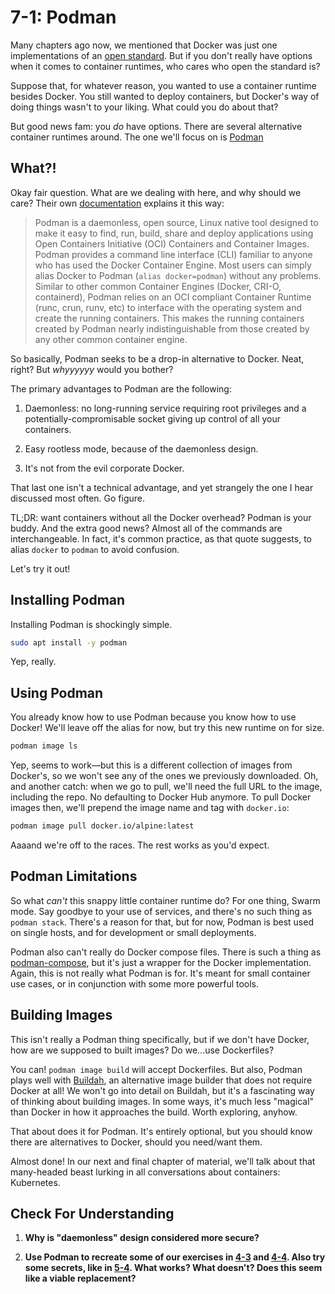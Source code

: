 # 7-1: Podman


Many chapters ago now, we mentioned that Docker was just one
implementations of an [open standard](https://opencontainers.org). But if you don't really have options when it comes to container runtimes, who cares who open the standard is?

Suppose that, for whatever reason, you wanted to use a container runtime besides Docker. You still wanted to deploy containers, but Docker's way of doing things wasn't to your liking. What could you do about that?

But good news fam: you _do_ have options. There are several alternative container runtimes around. The one we'll focus on is [Podman](https://podman.io)

## What?!

Okay fair question. What are we dealing with here, and why should we care? Their own [documentation](https://docs.podman.io/en/latest/) explains it this way: 

> Podman is a daemonless, open source, Linux native tool designed to make it easy to find, run, build, share and deploy applications using Open Containers Initiative (OCI) Containers and Container Images. Podman provides a command line interface (CLI) familiar to anyone who has used the Docker Container Engine. Most users can simply alias Docker to Podman (`alias docker=podman`) without any problems. Similar to other common Container Engines (Docker, CRI-O, containerd), Podman relies on an OCI compliant Container Runtime (runc, crun, runv, etc) to interface with the operating system and create the running containers. This makes the running containers created by Podman nearly indistinguishable from those created by any other common container engine.

So basically, Podman seeks to be a drop-in alternative to Docker. Neat, right? But _whyyyyyy_ would you bother?

The primary advantages to Podman are the following:

1. Daemonless: no long-running service requiring root privileges and a potentially-compromisable socket giving up control of all your containers.

2. Easy rootless mode, because of the daemonless design.

3. It's not from the evil corporate Docker.

That last one isn't a technical advantage, and yet strangely the one I hear discussed most often. Go figure.

TL;DR: want containers without all the Docker overhead? Podman is your buddy. And the extra good news? Almost all of the commands are interchangeable. In fact, it's common practice, as that quote suggests, to alias `docker` to `podman` to avoid confusion.

Let's try it out! 

## Installing Podman

Installing Podman is shockingly simple.

```bash
sudo apt install -y podman
```

Yep, really.

## Using Podman

You already know how to use Podman because you know how to use Docker! We'll leave off the alias for now, but try this new runtime on for size.

```bash
podman image ls
```

Yep, seems to work—but this is a different collection of images from Docker's, so we won't see any of the ones we previously downloaded. Oh, and another catch: when we go to pull, we'll need the full URL to the image, including the repo. No defaulting to Docker Hub anymore. To pull Docker images then, we'll prepend the image name and tag with `docker.io`:

```bash
podman image pull docker.io/alpine:latest
```

Aaaand we're off to the races. The rest works as you'd expect.


## Podman Limitations

So what _can't_ this snappy little container runtime do? For one thing, Swarm mode. Say goodbye to your use of services, and there's no such thing as `podman stack`. There's a reason for that, but for now, Podman is best used on single hosts, and for development or small deployments.

Podman also can't really do Docker compose files. There is such a thing as [podman-compose](https://docs.podman.io/en/latest/markdown/podman-compose.1.html), but it's just a wrapper for the Docker implementation. Again, this is not really what Podman is for. It's meant for small container use cases, or in conjunction with some more powerful tools.

## Building Images

This isn't really a Podman thing specifically, but if we don't have Docker, how are we supposed to built images? Do we...use Dockerfiles?

You can! `podman image build` will accept Dockerfiles. But also, Podman plays well with [Buildah](https://github.com/containers/buildah), an alternative image builder that does not require Docker at all! We won't go into detail on Buildah, but it's a fascinating way of thinking about building images. In some ways, it's much less "magical" than Docker in how it approaches the build. Worth exploring, anyhow.

That about does it for Podman. It's entirely optional, but you should know there are alternatives to Docker, should you need/want them.

Almost done! In our next and final chapter of material, we'll talk about that many-headed beast lurking in all conversations about containers: Kubernetes.

## Check For Understanding

1. **Why is "daemonless" design considered more secure?**

2. **Use Podman to recreate some of our exercises in [4-3](../4-building/4-3_volumes.md) and [4-4](../4-building/4-4). Also try some secrets, like in [5-4](../5-swarm/5-4_secrets.md). What works? What doesn't? Does this seem like a viable replacement?**

